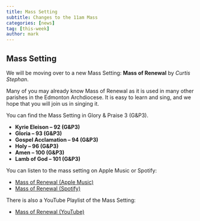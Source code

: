 ```yaml
---
title: Mass Setting 
subtitle: Changes to the 11am Mass
categories: [news]
tag: [this-week]
author: mark
---
```


## Mass Setting

We will be moving over to a new Mass Setting: **Mass of Renewal** by _Curtis Stephan_.

Many of you may already know Mass of Renewal as it is used in many other parishes in the Edmonton Archdiocese.
It is easy to learn and sing, and we hope that you will join us in singing it.

You can find the Mass Setting in Glory & Praise 3 (G&P3).

- **Kyrie Eleison – 92 (G&P3)**
- **Gloria – 93 (G&P3)**
- **Gospel Acclamation – 94 (G&P3)**
- **Holy – 96 (G&P3)**
- **Amen – 100 (G&P3)**
- **Lamb of God – 101 (G&P3)**

You can listen to the mass setting on Apple Music or Spotify:

- [Mass of Renewal \(Apple Music\)](https://music.apple.com/ca/album/choose-christ-2020-mass-of-renewal/1485647315)
- [Mass of Renewal \(Spotify\)](https://open.spotify.com/album/71iw9ntAdzULMMCef7U7V6)

There is also a YouTube Playlist of the Mass Setting:

- [Mass of Renewal \(YouTube\)](https://www.youtube.com/playlist?list=PLfQebkBZFuCuGGmqAnKxDXl0wAEwIIUkO)
